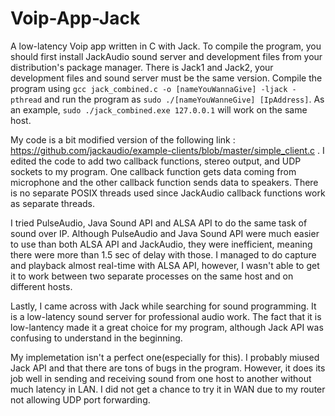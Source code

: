 # Voip-App-Jack
A low-latency Voip app written in C with Jack. To compile the program, you should first install JackAudio sound server and development files from your distribution's package manager. There is Jack1 and Jack2, your development files and sound server must be the same version. Compile the program using `gcc jack_combined.c -o [nameYouWannaGive] -ljack -pthread` and run the program as `sudo ./[nameYouWanneGive] [IpAddress]`. As an example, `sudo ./jack_combined.exe 127.0.0.1` will work on the same host.

My code is a bit modified version of the following link : https://github.com/jackaudio/example-clients/blob/master/simple_client.c . I edited the code to add two callback functions, stereo output, and UDP sockets to my program. One callback function gets data coming from microphone and the other callback function sends data to speakers. There is no separate POSIX threads used since JackAudio callback functions work as separate threads.

I tried PulseAudio, Java Sound API and ALSA API to do the same task of sound over IP. Although PulseAudio and Java Sound API were much easier to use than both ALSA API and JackAudio, they were inefficient, meaning there were more than 1.5 sec of delay with those. I managed to do capture and playback almost real-time with ALSA API, however, I wasn't able to get it to work between two separate processes on the same host and on different hosts.

Lastly, I came across with Jack while searching for sound programming. It is a low-latency sound server for professional audio work. The fact that it is low-lantency made it a great choice for my program, although Jack API was confusing to understand in the beginning.

My implemetation isn't a perfect one(especially for this). I probably miused Jack API and that there are tons of bugs in the program. However, it does its job well in sending and receiving sound from one host to another without much latency in LAN. I did not get a chance to try it in WAN due to my router not allowing UDP port forwarding.
